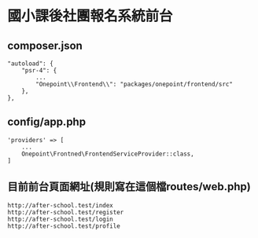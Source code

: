# 國小課後社團報名系統前台

## composer.json

    "autoload": {
        "psr-4": {
            ...
            "Onepoint\\Frontend\\": "packages/onepoint/frontend/src"
        },
    },

## config/app.php

    'providers' => [
        ...
        Onepoint\Frontned\FrontendServiceProvider::class,
    ]

## 目前前台頁面網址(規則寫在這個檔routes/web.php)
    
    http://after-school.test/index
    http://after-school.test/register
    http://after-school.test/login
    http://after-school.test/profile